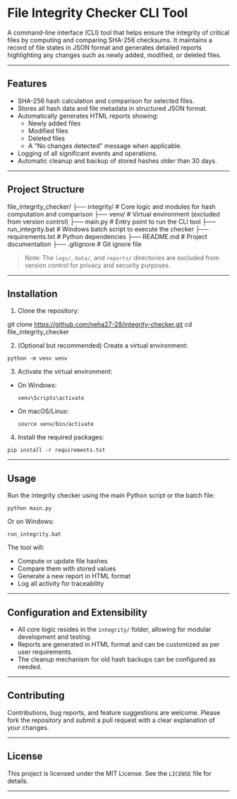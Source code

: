 # File Integrity Checker CLI Tool

A command-line interface (CLI) tool that helps ensure the integrity of critical files by computing and comparing SHA-256 checksums. It maintains a record of file states in JSON format and generates detailed reports highlighting any changes such as newly added, modified, or deleted files.

---

## Features

- SHA-256 hash calculation and comparison for selected files.
- Stores all hash data and file metadata in structured JSON format.
- Automatically generates HTML reports showing:
  - Newly added files
  - Modified files
  - Deleted files
  - A "No changes detected" message when applicable.
- Logging of all significant events and operations.
- Automatic cleanup and backup of stored hashes older than 30 days.

---

## Project Structure



file\_integrity\_checker/
├── integrity/              # Core logic and modules for hash computation and comparison
├── venv/                   # Virtual environment (excluded from version control)
├── main.py                 # Entry point to run the CLI tool
├── run\_integrity.bat       # Windows batch script to execute the checker
├── requirements.txt        # Python dependencies
├── README.md               # Project documentation
├── .gitignore              # Git ignore file



> Note: The `logs/`, `data/`, and `reports/` directories are excluded from version control for privacy and security purposes.

---

## Installation

1. Clone the repository:


git clone https://github.com/neha27-28/integrity-checker.git
cd file_integrity_checker


2. (Optional but recommended) Create a virtual environment:

```
python -m venv venv
```

3. Activate the virtual environment:

* On Windows:

  ```
  venv\Scripts\activate
  ```

* On macOS/Linux:

  ```
  source venv/bin/activate
  ```

4. Install the required packages:

```
pip install -r requirements.txt
```

---

## Usage

Run the integrity checker using the main Python script or the batch file:

```
python main.py
```

Or on Windows:

```
run_integrity.bat
```

The tool will:

* Compute or update file hashes
* Compare them with stored values
* Generate a new report in HTML format
* Log all activity for traceability

---

## Configuration and Extensibility

* All core logic resides in the `integrity/` folder, allowing for modular development and testing.
* Reports are generated in HTML format and can be customized as per user requirements.
* The cleanup mechanism for old hash backups can be configured as needed.

---

## Contributing

Contributions, bug reports, and feature suggestions are welcome. Please fork the repository and submit a pull request with a clear explanation of your changes.

---

## License

This project is licensed under the MIT License. See the `LICENSE` file for details.

---

